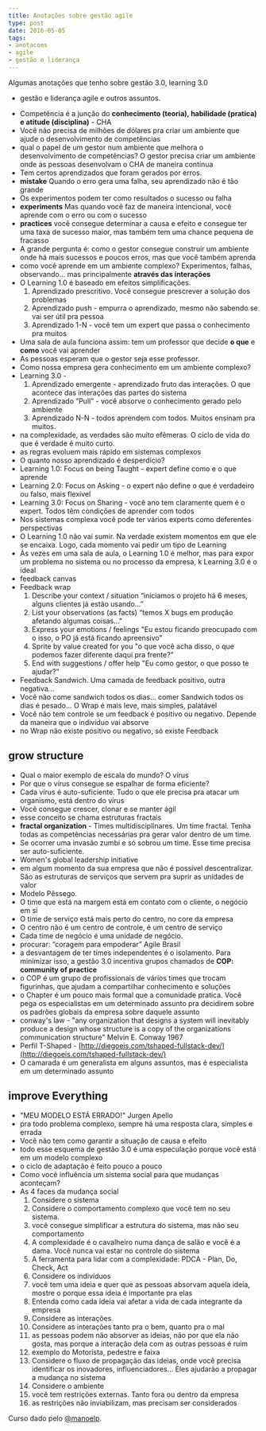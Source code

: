 ```yaml
---
title: Anotações sobre gestão agile
type: post
date: 2016-05-05
tags:
- anotacoes
- agile
- gestão e liderança
---
```


Algumas anotações que tenho sobre gestão 3.0, learning 3.0
- gestão e liderança agile e outros assuntos.

*   Competência é a junção do **conhecimento (teoria), habilidade (pratica) e atitude (disciplina)** - CHA
*   Você não precisa de milhões de dólares pra criar um ambiente que ajude o desenvolvimento de competências
*   qual o papel de um gestor num ambiente que melhora o desenvolvimento de competências? O gestor precisa criar um ambiente onde as pessoas desenvolvam o CHA de maneira contínua
*   Tem certos aprendizados que foram gerados por erros.
*   **mistake** Quando o erro gera uma falha, seu aprendizado não é tão grande
*   Os experimentos podem ter como resultados o sucesso ou falha
*   **experiments** Mas quando você faz de maneira intencional, você aprende com o erro ou com o sucesso
*   **practices** você consegue determinar a causa e efeito e consegue ter uma taxa de sucesso maior, mas também tem uma chance pequena de fracasso
*   A grande pergunta é: como o gestor consegue construir um ambiente onde há mais sucessos e poucos erros, mas que você também aprenda
*   como você aprende em um ambiente complexo? Experimentos, falhas, observando... mas principalmente **através das interações**
*   O Learning 1.0 é baseado em efeitos simplificações.
    1.  Aprendizado prescritivo. Você consegue prescrever a solução dos problemas
    2.  Aprendizado push - empurra o aprendizado, mesmo não sabendo se vai ser útil pra pessoa
    3.  Aprendizado 1-N - você tem um expert que passa o conhecimento pra muitos
*   Uma sala de aula funciona assim: tem um professor que decide **o que** e **como** você vai aprender
*   As pessoas esperam que o gestor seja esse professor.
*   Como nossa empresa gera conhecimento em um ambiente complexo?
*   Learning 3.0 -
    1.  Aprendizado emergente - aprendizado fruto das interações. O que acontece das interações das partes do sistema
    2.  Aprendizado “Pull” - você absorve o conhecimento gerado pelo ambiente
    3.  Aprendizado N-N - todos aprendem com todos. Muitos ensinam pra muitos.
*   na complexidade, as verdades são muito efêmeras. O ciclo de vida do que é verdade é muito curto.
*   as regras evoluem mais rápido em sistemas complexos
*   O quanto nosso aprendizado é desperdício?
*   Learning 1.0: Focus on being Taught - expert define como e o que aprende
*   Learning 2.0: Focus on Asking - o expert não define o que é verdadeiro ou falso, mais flexível
*   Learning 3.0: Focus on Sharing - você ano tem claramente quem é o expert. Todos têm condições de aprender com todos
*   Nos sistemas complexa você pode ter vários experts como deferentes perspectivas
*   O Learning 1.0 não vai sumir. Na verdade existem momentos em que ele se encaixa. Logo, cada momento vai pedir um tipo de Learning
*   Às vezes em uma sala de aula, o Learning 1.0 é melhor, mas para expor um problema no sistema ou no processo da empresa, k Learning 3.0 é o ideal
*   feedback canvas
*   Feedback wrap
    1.  Describe your context / situation “iniciamos o projeto há 6 meses, alguns clientes já estão usando...”
    2.  List your observations (as facts) “temos X bugs em produção afetando algumas coisas..."
    3.  Express your emotions / feelings "Eu estou ficando preocupado com o isso, o PO já está ficando apreensivo"
    4.  Sprite by value created for you "o que você acha disso, o que podemos fazer diferente daqui pra frente?”
    5.  End with suggestions / offer help "Eu como gestor, o que posso te ajudar?”
*   Feedback Sandwich. Uma camada de feedback positivo, outra negativa...
*   Você não come sandwich todos os dias... comer Sandwich todos os dias é pesado... O Wrap é mais leve, mais simples, palatável
*   Você não tem controle se um feedback é positivo ou negativo. Depende da maneira que o indivíduo vai absorve
*   no Wrap não existe positivo ou negativo, só existe Feedback

## grow structure

*   Qual o maior exemplo de escala do mundo? O vírus
*   Por que o vírus consegue se espalhar de forma eficiente?
*   Cada vírus é auto-suficiente. Tudo o que ele precisa pra atacar um organismo, está dentro do vírus
*   Você consegue crescer, clonar e se manter ágil
*   esse conceito se chama estruturas fractais
*   **fractal organization** - Times multidisciplinares. Um time fractal. Tenha todas as competências necessárias pra gerar valor dentro de um time.
*   Se ocorrer uma invasão zumbi e só sobrou um time. Esse time precisa ser auto-suficiente.
*   Women's global leadership initiative
*   em algum momento da sua empresa que não é possível descentralizar. São as estruturas de serviços que servem pra suprir as unidades de valor
*   Modelo Pêssego.
*   O time que está na margem está em contato com o cliente, o negócio em si
*   O time de serviço está mais perto do centro, no core da empresa
*   O centro não é um centro de controle, é um centro de serviço
*   Cada time de negócio é uma unidade de negócio.
*   procurar: “coragem para empoderar” Agile Brasil
*   a desvantagem de ter times independentes é o isolamento. Para minimizar isso, a gestão 3.0 incentiva grupos chamados de **COP: community of practice**
*   o COP é um grupo de profissionais de vários times que trocam figurinhas, que ajudam a compartilhar conhecimento e soluções
*   o Chapter é um pouco mais formal que a comunidade pratica. Você pega os especialistas em um determinado assunto pra decidirem sobre os padrões globais da empresa sobre daquele assunto
*   conway's law - "any organization that designs a system will inevitably produce a design whose structure is a copy of the organizations communication structure" Melvin E. Conway 1967
*   Perfil T-Shaped - [http://diegoeis.com/tshaped-fullstack-dev/](http://diegoeis.com/tshaped-fullstack-dev/)
*   O camarada é um generalista em alguns assuntos, mas é especialista em um determinado assunto

## improve Everything

*   "MEU MODELO ESTÁ ERRADO!" Jurgen Apello
*   pra todo problema complexo, sempre há uma resposta clara, simples e errada
*   Você não tem como garantir a situação de causa e efeito
*   todo esse esquema de gestão 3.0 é uma especulação porque você está em um modelo complexo
*   o ciclo de adaptação é feito pouco a pouco
*   Como você influência um sistema social para que mudanças aconteçam?
*   As 4 faces da mudança social
    1.  Considere o sistema
    2.  Considere o comportamento complexo que você tem no seu sistema.
    3.  você consegue simplificar a estrutura do sistema, mas não seu comportamento
    4.  A complexidade é o cavalheiro numa dança de salão e você é a dama. Você nunca vai estar no controle do sistema
    5.  A ferramenta para lidar com a complexidade: PDCA - Plan, Do, Check, Act
    6.  Considere os indivíduos
    7.  você tem uma ideia e quer que as pessoas absorvam aquela ideia, mostre o porque essa ideia é importante pra elas
    8.  Entenda como cada ideia vai afetar a vida de cada integrante da empresa
    9.  Considere as interações
    10.  Considere as interações tanto pra o bem, quanto pra o mal
    11.  as pessoas podem não absorver as ideias, não por que ela não gosta, mas porque a interação dela com as outras pessoas é ruim
    12.  exemplo do Motorista, pedestre e faixa
    13.  Considere o fluxo de propagação das ideias, onde você precisa identificar os inovadores, influenciadores... Eles ajudarão a propagar a mudança no sistema
    14.  Considere o ambiente
    15.  você tem restrições externas. Tanto fora ou dentro da empresa
    16.  as restrições não inviabilizam, mas precisam ser considerados

Curso dado pelo [@manoelp](https://twitter.com/manoelp).
